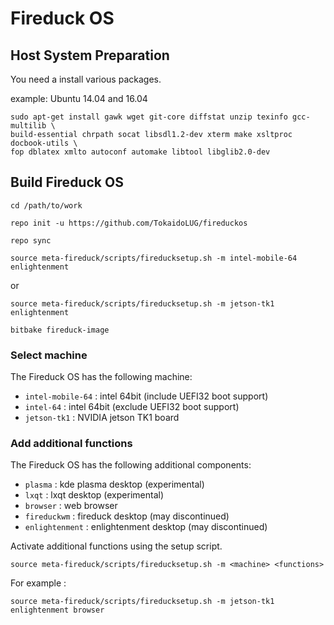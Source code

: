 # Fireduck OS

## Host System Preparation

You need a install various packages.

example: Ubuntu 14.04 and 16.04  

```
sudo apt-get install gawk wget git-core diffstat unzip texinfo gcc-multilib \  
build-essential chrpath socat libsdl1.2-dev xterm make xsltproc docbook-utils \  
fop dblatex xmlto autoconf automake libtool libglib2.0-dev
```

## Build Fireduck OS

```
cd /path/to/work
```

```
repo init -u https://github.com/TokaidoLUG/fireduckos
```

```
repo sync
```

```
source meta-fireduck/scripts/fireducksetup.sh -m intel-mobile-64 enlightenment   
```

or  

```
source meta-fireduck/scripts/fireducksetup.sh -m jetson-tk1 enlightenment   
```

```
bitbake fireduck-image
```

### Select machine

The Fireduck OS has the following machine:

- `intel-mobile-64` : intel 64bit (include UEFI32 boot support)  
- `intel-64` : intel 64bit (exclude UEFI32 boot support)  
- `jetson-tk1` : NVIDIA jetson TK1 board  

### Add additional functions

The Fireduck OS has the following additional components:

- `plasma` : kde plasma desktop (experimental)  
- `lxqt` : lxqt desktop (experimental)  
- `browser` : web browser  
- `fireduckwm` : fireduck desktop (may discontinued)  
- `enlightenment` : enlightenment desktop (may discontinued)  

Activate additional functions using the setup script.

```
source meta-fireduck/scripts/fireducksetup.sh -m <machine> <functions>
```

For example :  

```
source meta-fireduck/scripts/fireducksetup.sh -m jetson-tk1 enlightenment browser  
```
